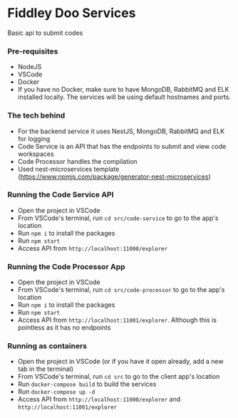 # Fiddley Doo Services
Basic api to submit codes

### Pre-requisites
- NodeJS
- VSCode
- Docker
- If you have no Docker, make sure to have MongoDB, RabbitMQ and ELK installed locally. The services will be using default hostnames and ports.

### The tech behind
- For the backend service it uses NestJS, MongoDB, RabbitMQ and ELK for logging
- Code Service is an API that has the endpoints to submit and view code workspaces
- Code Processor handles the compilation
- Used nest-microservices template (https://www.npmjs.com/package/generator-nest-microservices)

### Running the Code Service API
- Open the project in VSCode
- From VSCode's terminal, run `cd src/code-service` to go to the app's location
- Run `npm i` to install the packages
- Run `npm start`
- Access API from `http://localhost:11000/explorer`

### Running the Code Processor App
- Open the project in VSCode
- From VSCode's terminal, run `cd src/code-processor` to go to the app's location
- Run `npm i` to install the packages
- Run `npm start`
- Access API from `http://localhost:11001/explorer`. Although this is pointless as it has no endpoints

### Running as containers
- Open the project in VSCode (or if you have it open already, add a new tab in the terminal)
- From VSCode's terminal, run `cd src` to go to the client app's location
- Run `docker-compose build` to build the services
- Run `docker-compose up -d`
- Access API from `http://localhost:11000/explorer` and `http://localhost:11001/explorer`